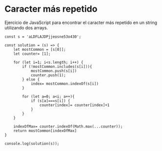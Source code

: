 # Caracter más repetido
Ejercicio de JavaScript para encontrar el caracter más repetido en un string utilizando dos arrays.


	const s = 'aLDFLAJDPjjeosne53o430';

	const solution = (s) => {
    	let mostCommon = [s[0]];
		let counter= [1];

		for (let i=1; i<s.length; i++) {
			if (!mostCommon.includes(s[i])){
				mostCommon.push(s[i])
				counter.push(1);
			} else {
				index= mostCommon.indexOf(s[i])
			}

			for (let a=0; a<i; a++){
				if (s[a]===s[i]) {
					counter[index]= counter[index]+1
				}
			}
		}

		indexOfMax= counter.indexOf(Math.max(...counter));
		return mostCommon[indexOfMax]
	}

	console.log(solution(s));

